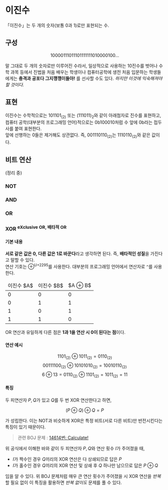 이진수
======
「이진수」는 두 개의 숫자(보통 0과 1)로만 표현되는 수.

구성
----
$$10000111011101111111010000100...$$

말 그대로 두 개의 숫자로만 이루어진 수라서, 일상적으로 사용하는 10진수를 벗어나 수학 과목 등에서 진법을 처음 배우는 학생이나 컴퓨터공학에 생전 처음 입문하는 학생들에게는 **충격과 공포다 그지깽깽이들아!** 를 선사할 수도 있다. *하지만 이것에 익숙해져야 할 것이다.*

표현
----
이진수는 수학적으로는 $101101_{(2)}$ 또는 $(111011)_{2}$와 같이 아래첨자로 진수를 표현하고, 컴퓨터 공학(대부분의 프로그래밍 언어)적으로는 $\textsf{0b}100010$처럼 수 앞에 $\textsf{0b}$라는 접두사를 붙여 표현한다.  
앞에 선행하는 $0$들은 제거해도 상관없다. 즉, $001110110_{(2)}$는 $1110110_{(2)}$와 같은 값이다.

비트 연산
---------
(정리 중)
### NOT

### AND

### OR

### XOR <sup>eXclusive OR, 배타적 OR</sup>
#### 기본 내용
**서로 같은 값은 $\textbf{0}$, 다른 값은 $\textbf{1}$로 바꾼다**라고 생각하면 된다. 즉, **배타적인 성질**을 가진다고 말할 수 있다.  
연산 기호는 ⊕<sup>U+2295</sup>를 사용한다. 대부분의 프로그래밍 언어에서 연산자로 `^`를 사용한다.

<table>
    <thead>
        <tr>
            <td>이진수 $A$</td>
            <td>이진수 $B$</td>
            <td>$A ⊕ B$</td>
        </tr>
    </thead>
    <tbody>
        <tr>
            <td>0</td>
            <td>0</td>
            <td>0</td>
        </tr>
        <tr>
            <td>0</td>
            <td>1</td>
            <td>1</td>
        </tr>
        <tr>
            <td>1</td>
            <td>0</td>
            <td>1</td>
        </tr>
        <tr>
            <td>1</td>
            <td>1</td>
            <td>0</td>
        </tr>
    </tbody>
</table>

OR 연산과 유일하게 다른 점은 **1과 1을 연산 시 0이 된다는 점**이다.

#### 연산 예시
$$1101_{(2)} ⊕ 1011_{(2)} = 0110_{(2)}$$
$$00111100_{(2)} ⊕ 10101010_{(2)} = 10010110_{(2)}$$
$$6 ⊕ 13 = 0110_{(2)} ⊕ 1101_{(2)} = 1011_{(2)} = 11$$

#### 특징
두 피연산자 $P, Q$가 있고 $Q$를 두 번 XOR 연산한다고 하면,

$$(P ⊕ Q) ⊕ Q = P$$

가 성립한다. 이는 NOT과 비슷하게 XOR은 특정 비트(서로 다른 비트)만 반전시킨다는 특징이 있기 때문이다.
> 관련 BOJ 문제 : [14614번: Calculate!](https://www.acmicpc.net/problem/14614)

위 공식에서 이해한 바와 같이 두 피연산자 $P, Q$와 연산 횟수 $I$가 주어졌을 때,

- $I$가 짝수인 경우 $Q$끼리의 XOR 연산은 다 상쇄되므로 답은 $P$
- $I$가 홀수인 경우 $Q$끼리의 XOR 연산 및 상쇄 후 $Q$ 하나만 남으므로 답은 $P ⊕ Q$

임을 알 수 있다. 위 BOJ 문제처럼 매우 큰 연산 횟수가 주어졌을 시 XOR 연산을 *반복*할 필요 없이 이 특징을 활용하면 *반복 없이도* 문제를 풀 수 있다.